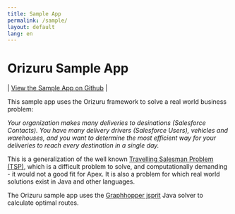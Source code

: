 ```yaml
---
title: Sample App
permalink: /sample/
layout: default
lang: en
---
```


# Orizuru Sample App
| [View the Sample App on Github](https://github.com/financialforcedev/orizuru-sample-app) |

This sample app uses the Orizuru framework to solve a real world business problem:

*Your organization makes many deliveries to desinations (Salesforce Contacts). You have many delivery drivers (Salesforce Users), vehicles and warehouses, and you want to determine the most efficient way for your deliveries to reach every destination in a single day.*

This is a generalization of the well known [Travelling Salesman Problem (TSP)](https://en.wikipedia.org/wiki/Travelling_salesman_problem), which is a difficult problem to solve, and computationally demanding - it would not a good fit for Apex. It is also a problem for which real world solutions exist in Java and other languages.

The Orizuru sample app uses the [Graphhopper jsprit](https://github.com/graphhopper/jsprit) Java solver to calculate optimal routes.